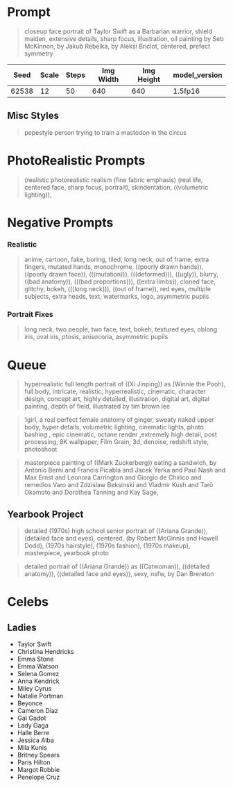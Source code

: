 # Prompt

> closeup face portrait of Taylor Swift as a Barbarian warrior, shield maiden, extensive details, sharp focus, illustration, oil painting by Seb McKinnon, by Jakub Rebelka, by Aleksi Briclot, centered, prefect symmetry

| Seed  | Scale | Steps | Img Width | Img Height | model_version |
| ----- | ----- | ----- | --------- | ---------- | ------------- |
| 62538 | 12    | 50    | 640       | 640        | 1.5fp16       |

## Misc Styles

> pepestyle person trying to train a mastodon in the circus


# PhotoRealistic Prompts

> (realistic photorealistic realism (fine fabric emphasis) (real life, centered face, sharp focus, portrait), skindentation, ((volumetric lighting)),

# Negative Prompts

### Realistic

> anime, cartoon, fake, boring, tiled, long neck, out of frame, extra fingers, mutated hands, monochrome, ((poorly drawn hands)), ((poorly drawn face)), (((mutation))), (((deformed))), ((ugly)), blurry, ((bad anatomy)), (((bad proportions))), ((extra limbs)), cloned face, glitchy, bokeh, (((long neck))), ((out of frame)), red eyes, multiple subjects, extra heads, text, watermarks, logo, asymmetric pupils

### Portrait Fixes

> long neck, two people, two face, text, bokeh, textured eyes, oblong iris, oval iris, ptosis, anisocoria, asymmetric pupils

# Queue

> hyperrealistic full length portrait of ((Xi Jinping)) as (Winnie the Pooh), full body, intricate, realistic, hyperrealistic, cinematic, character design, concept art, highly detailed, illustration, digital art, digital painting, depth of field, illustrated by tim brown lee

> 1girl, a real perfect female anatomy of ginger, sweaty naked upper body, hyper details, volumetric lighting, cinematic lights, photo bashing , epic cinematic, octane render ,extremely high detail, post processing, 8K wallpaper, Film Grain, 3d, denoise, redshift style, photoshoot

> masterpiece painting of ((Mark Zuckerberg)) eating a sandwich, by  Antonio Berni and Francis Picabia and Jacek Yerka and Paul Nash and Max Ernst and Leonora Carrington and Giorgio de Chirico and remedios Varo and Zdzislaw Beksinski and Vladmir Kush and Tarō Okamoto and Dorothea Tanning and Kay Sage,

## Yearbook Project

> detailed (1970s) high school senior portrait of ((Ariana Grande)), (detailed face and eyes), centered, (by Robert McGinnis and Howell Dodd), (1970s hairstyle), (1970s fashion), (1970s makeup), masterpiece, yearbook photo

> detailed portrait of ((Ariana Grande)) as ((Catwoman)), ((detailed anatomy)), ((detailed face and eyes)), sexy, nsfw, by Dan Brereton

# Celebs

## Ladies

* Taylor Swift
* Christina Hendricks
* Emma Stone
* Emma Watson
* Selena Gomez
* Anna Kendrick
* Miley Cyrus
* Natalie Portman
* Beyonce
* Cameron Diaz
* Gal Gadot
* Lady Gaga
* Halle Berre
* Jessica Alba
* Mila Kunis
* Britney Spears
* Paris Hilton
* Margot Robbie
* Penelope Cruz
